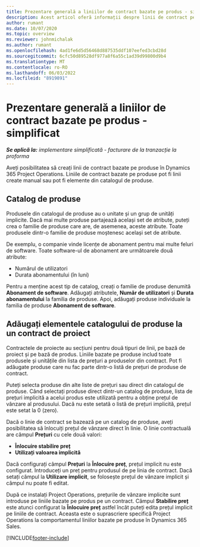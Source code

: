 ```yaml
---
title: Prezentare generală a liniilor de contract bazate pe produs - simplificat
description: Acest articol oferă informații despre linii de contract pe bază de produs.
author: rumant
ms.date: 10/07/2020
ms.topic: overview
ms.reviewer: johnmichalak
ms.author: rumant
ms.openlocfilehash: 4ad1fe6d5d56468d887535ddf107eefed3cbd28d
ms.sourcegitcommit: 6cfc50d89528df977a8f6a55c1ad39d99800d9b4
ms.translationtype: MT
ms.contentlocale: ro-RO
ms.lasthandoff: 06/03/2022
ms.locfileid: "8919891"
---
```

# <a name="product-based-contract-lines-overview---lite"></a>Prezentare generală a liniilor de contract bazate pe produs - simplificat

_**Se aplică la:** implementare simplificată - facturare de la tranzacție la proforma_

Aveți posibilitatea să creați linii de contract bazate pe produse în Dynamics 365 Project Operations. Liniile de contract bazate pe produse pot fi linii create manual sau pot fi elemente din catalogul de produse.

## <a name="product-catalog"></a>Catalog de produse

Produsele din catalogul de produse au o unitate și un grup de unități implicite. Dacă mai multe produse partajează același set de atribute, puteți crea o familie de produse care are, de asemenea, aceste atribute. Toate produsele dintr-o familie de produse moștenesc același set de atribute.

De exemplu, o companie vinde licențe de abonament pentru mai multe feluri de software. Toate software-ul de abonament are următoarele două atribute:

- Numărul de utilizatori
- Durata abonamentului (în luni)

Pentru a menține acest tip de catalog, creați o familie de produse denumită **Abonament de software**. Adăugați atributele, **Număr de utilizatori** și **Durata abonamentului** la familia de produse. Apoi, adăugați produse individuale la familia de produse **Abonament de software**.

## <a name="add-product-catalog-items-to-a-project-contract"></a>Adăugați elementele catalogului de produse la un contract de proiect

Contractele de proiecte au secțiuni pentru două tipuri de linii, pe bază de proiect și pe bază de produs. Liniile bazate pe produse includ toate produsele și unitățile din lista de prețuri a produselor din contract. Pot fi adăugate produse care nu fac parte dintr-o listă de prețuri de produse de contract.

Puteți selecta produse din alte liste de prețuri sau direct din catalogul de produse. Când selectați produse direct dintr-un catalog de produse, lista de prețuri implicită a acelui produs este utilizată pentru a obține prețul de vânzare al produsului. Dacă nu este setată o listă de prețuri implicită, prețul este setat la 0 (zero).

Dacă o linie de contract se bazează pe un catalog de produse, aveți posibilitatea să înlocuiți prețul de vânzare direct în linie. O linie contractuală are câmpul **Prețuri** cu cele două valori:

- **Înlocuire stabilire preț**
- **Utilizați valoarea implicită**

Dacă configurați câmpul **Prețuri** la **Înlocuire preț**, prețul implicit nu este configurat. Introduceți un preț pentru produsul de pe linia de contract. Dacă setați câmpul la **Utilizare implicit**, se folosește prețul de vânzare implicit și câmpul nu poate fi editat.

După ce instalați Project Operations, prețurile de vânzare implicite sunt introduse pe liniile bazate pe produs pe un contract. Câmpul **Stabilire preț** este atunci configurat la **Înlocuire preț** astfel încât puteți edita prețul implicit pe liniile de contract. Aceasta este o suprascriere specifică Project Operations la comportamentul liniilor bazate pe produse în Dynamics 365 Sales.


[!INCLUDE[footer-include](../../includes/footer-banner.md)]